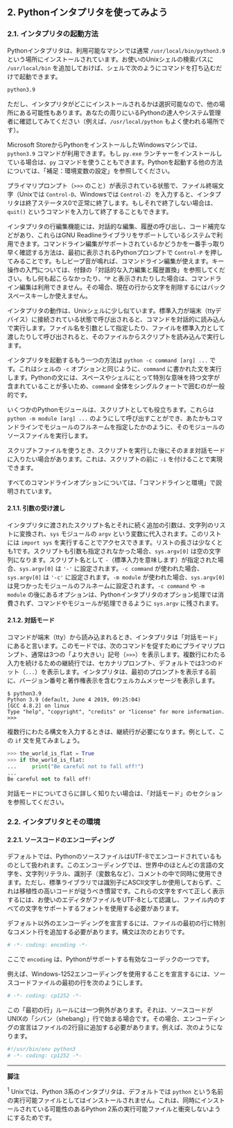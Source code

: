 <!-- translate/tutorial_002.md -->

## 2. Pythonインタプリタを使ってみよう

### 2.1. インタプリタの起動方法

Pythonインタプリタは、利用可能なマシンでは通常 `/usr/local/bin/python3.9` という場所にインストールされています。お使いのUnixシェルの検索パスに `/usr/local/bin` を追加しておけば、シェルで次のようにコマンドを打ち込むだけで起動できます。

```bash
python3.9
```

ただし、インタプリタがどこにインストールされるかは選択可能なので、他の場所にある可能性もあります。あなたの周りにいるPythonの達人やシステム管理者に確認してみてください（例えば、`/usr/local/python` もよく使われる場所です）。

Microsoft StoreからPythonをインストールしたWindowsマシンでは、`python3.9` コマンドが利用できます。もし `py.exe` ランチャーをインストールしている場合は、`py` コマンドを使うこともできます。Pythonを起動する他の方法については、「補足：環境変数の設定」を参照してください。

プライマリプロンプト（`>>>` のこと）が表示されている状態で、ファイル終端文字（Unixでは `Control-D`、Windowsでは `Control-Z`）を入力すると、インタプリタは終了ステータス0で正常に終了します。もしそれで終了しない場合は、`quit()` というコマンドを入力して終了することもできます。

インタプリタの行編集機能には、対話的な編集、履歴の呼び出し、コード補完などがあり、これらはGNU Readlineライブラリをサポートしているシステムで利用できます。コマンドライン編集がサポートされているかどうかを一番手っ取り早く確認する方法は、最初に表示されるPythonプロンプトで `Control-P` を押してみることです。もしビープ音が鳴れば、コマンドライン編集が使えます。キー操作の入門については、付録の「対話的な入力編集と履歴置換」を参照してください。もし何も起こらなかったり、`^P` と表示されたりした場合は、コマンドライン編集は利用できません。その場合、現在の行から文字を削除するにはバックスペースキーしか使えません。

インタプリタの動作は、Unixシェルに少し似ています。標準入力が端末（ttyデバイス）に接続されている状態で呼び出されると、コマンドを対話的に読み込んで実行します。ファイル名を引数として指定したり、ファイルを標準入力として渡したりして呼び出されると、そのファイルからスクリプトを読み込んで実行します。

インタプリタを起動するもう一つの方法は `python -c command [arg] ...` です。これはシェルの `-c` オプションと同じように、`command` に書かれた文を実行します。Pythonの文には、スペースやシェルにとって特別な意味を持つ文字が含まれていることが多いため、`command` 全体をシングルクォートで囲むのが一般的です。

いくつかのPythonモジュールは、スクリプトとしても役立ちます。これらは `python -m module [arg] ...` のようにして呼び出すことができ、あたかもコマンドラインでモジュールのフルネームを指定したかのように、そのモジュールのソースファイルを実行します。

スクリプトファイルを使うとき、スクリプトを実行した後にそのまま対話モードに入りたい場合があります。これは、スクリプトの前に `-i` を付けることで実現できます。

すべてのコマンドラインオプションについては、「コマンドラインと環境」で説明されています。

#### 2.1.1. 引数の受け渡し

インタプリタに渡されたスクリプト名とそれに続く追加の引数は、文字列のリストに変換され、`sys` モジュールの `argv` という変数に代入されます。このリストには `import sys` を実行することでアクセスできます。リストの長さは少なくとも1です。スクリプトも引数も指定されなかった場合、`sys.argv[0]` は空の文字列になります。スクリプト名として `-`（標準入力を意味します）が指定された場合、`sys.argv[0]` は `'-'` に設定されます。`-c command` が使われた場合、`sys.argv[0]` は `'-c'` に設定されます。`-m module` が使われた場合、`sys.argv[0]` は見つかったモジュールのフルネームに設定されます。`-c command` や `-m module` の後にあるオプションは、Pythonインタプリタのオプション処理では消費されず、コマンドやモジュールが処理できるように `sys.argv` に残されます。

#### 2.1.2. 対話モード

コマンドが端末（tty）から読み込まれるとき、インタプリタは「対話モード」にあると言います。このモードでは、次のコマンドを促すためにプライマリプロンプト、通常は3つの「より大きい」記号（`>>>`）を表示します。複数行にわたる入力を続けるための継続行では、セカナリプロンプト、デフォルトでは3つのドット（`...`）を表示します。インタプリタは、最初のプロンプトを表示する前に、バージョン番号と著作権表示を含むウェルカムメッセージを表示します。

```
$ python3.9
Python 3.9 (default, June 4 2019, 09:25:04)
[GCC 4.8.2] on linux
Type "help", "copyright", "credits" or "license" for more information.
>>>
```

複数行にわたる構文を入力するときは、継続行が必要になります。例として、この `if` 文を見てみましょう。

```python
>>> the_world_is_flat = True
>>> if the_world_is_flat:
...     print("Be careful not to fall off!")
...
Be careful not to fall off!
```

対話モードについてさらに詳しく知りたい場合は、「対話モード」のセクションを参照してください。

### 2.2. インタプリタとその環境

#### 2.2.1. ソースコードのエンコーディング

デフォルトでは、PythonのソースファイルはUTF-8でエンコードされているものとして扱われます。このエンコーディングでは、世界中のほとんどの言語の文字を、文字列リテラル、識別子（変数名など）、コメントの中で同時に使用できます。ただし、標準ライブラリでは識別子にASCII文字しか使用しておらず、これは移植性の高いコードが従うべき慣習です。これらの文字をすべて正しく表示するには、お使いのエディタがファイルをUTF-8として認識し、ファイル内のすべての文字をサポートするフォントを使用する必要があります。

デフォルト以外のエンコーディングを宣言するには、ファイルの最初の行に特別なコメント行を追加する必要があります。構文は次のとおりです。

```python
# -*- coding: encoding -*-
```

ここで `encoding` は、Pythonがサポートする有効なコーデックの一つです。

例えば、Windows-1252エンコーディングを使用することを宣言するには、ソースコードファイルの最初の行を次のようにします。

```python
# -*- coding: cp1252 -*-
```

この「最初の行」ルールには一つ例外があります。それは、ソースコードがUNIXの「シバン（shebang）」行で始まる場合です。その場合、エンコーディングの宣言はファイルの2行目に追加する必要があります。例えば、次のようになります。

```python
#!/usr/bin/env python3
# -*- coding: cp1252 -*-
```

---
**脚注**

<sup>1</sup> Unixでは、Python 3系のインタプリタは、デフォルトでは `python` という名前の実行可能ファイルとしてはインストールされません。これは、同時にインストールされている可能性のあるPython 2系の実行可能ファイルと衝突しないようにするためです。